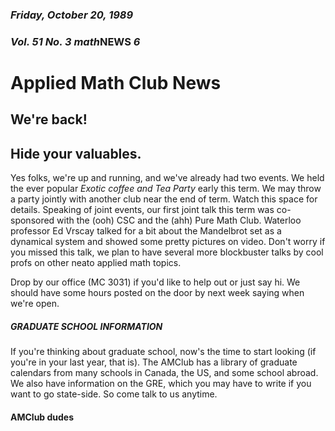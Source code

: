 ### *Friday, October 20, 1989*
### *Vol. 51 No. 3* *math***NEWS**  *6*

# Applied Math Club News
## We're back!
## Hide your valuables.
Yes folks, we're up and running, and we've already had two events. We held the ever popular *Exotic coffee and Tea Party* early this term. We may throw a party jointly with another club near the end of term. Watch this space for details. Speaking of joint events, our first joint talk this term was co-sponsored with the (ooh) CSC and the (ahh) Pure Math Club. Waterloo professor Ed Vrscay talked for a bit about the Mandelbrot set as a dynamical system and showed some pretty pictures on video. Don't worry if you missed this talk, we plan to have several more blockbuster talks by cool profs on other neato applied math topics.

Drop by our office (MC 3031) if you'd like to help out or just say hi. We should have some hours posted on the door by next week saying when we're open.

##### **GRADUATE SCHOOL INFORMATION**

If you're thinking about graduate school, now's the time to start looking (if you're in your last year, that is). The AMClub has a library of graduate calendars from many schools in Canada, the US, and some school abroad. We also have information on the GRE, which you may have to write if you want to go state-side. So come talk to us anytime.

#### AMClub dudes

